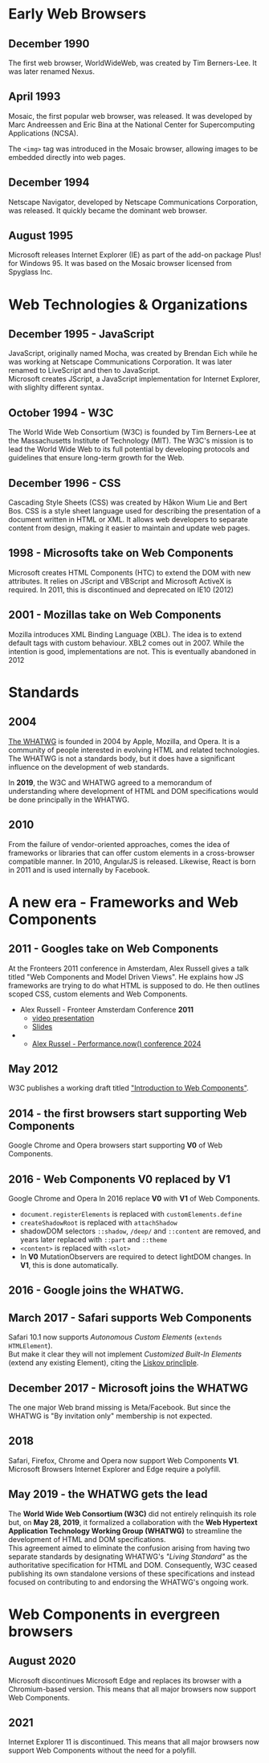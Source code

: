 
# Early Web Browsers

## December 1990

The first web browser, WorldWideWeb, was created by Tim Berners-Lee. It was later renamed Nexus.

## April 1993

Mosaic, the first popular web browser, was released. It was developed by Marc Andreessen and Eric Bina at the National Center for Supercomputing Applications (NCSA).

The `<img>` tag was introduced in the Mosaic browser, allowing images to be embedded directly into web pages.

## December 1994

Netscape Navigator, developed by Netscape Communications Corporation, was released. It quickly became the dominant web browser.

## August 1995

Microsoft releases Internet Explorer (IE) as part of the add-on package Plus! for Windows 95. It was based on the Mosaic browser licensed from Spyglass Inc.

# Web Technologies & Organizations

## December 1995 - JavaScript

JavaScript, originally named Mocha, was created by Brendan Eich while he was working at Netscape Communications Corporation. It was later renamed to LiveScript and then to JavaScript.  
Microsoft creates JScript, a JavaScript implementation for Internet Explorer, with slighlty different syntax.

## October 1994 - W3C

The World Wide Web Consortium (W3C) is founded by Tim Berners-Lee at the Massachusetts Institute of Technology (MIT). The W3C's mission is to lead the World Wide Web to its full potential by developing protocols and guidelines that ensure long-term growth for the Web.

## December 1996 - CSS

Cascading Style Sheets (CSS) was created by Håkon Wium Lie and Bert Bos. CSS is a style sheet language used for describing the presentation of a document written in HTML or XML. It allows web developers to separate content from design, making it easier to maintain and update web pages.


## 1998 - Microsofts take on Web Components

Microsoft creates HTML Components (HTC) to extend the DOM with new attributes. It relies on JScript and VBScript and Microsoft ActiveX is required. In 2011, this is discontinued and deprecated on IE10 (2012)

## 2001 - Mozillas take on Web Components

Mozilla introduces XML Binding Language (XBL). The idea is to extend default tags with custom behaviour. XBL2 comes out in 2007. While the intention is good, implementations are not. This is eventually abandoned in 2012

# Standards

## 2004

[The WHATWG]([text](https://en.wikipedia.org/wiki/WHATWG)) is founded in 2004 by Apple, Mozilla, and Opera. It is a community of people interested in evolving HTML and related technologies. The WHATWG is not a standards body, but it does have a significant influence on the development of web standards.

 In **2019**, the W3C and WHATWG agreed to a memorandum of understanding where development of HTML and DOM specifications would be done principally in the WHATWG.

## 2010

From the failure of vendor-oriented approaches, comes the idea of frameworks or libraries that can offer custom elements in a cross-browser compatible manner. In 2010, AngularJS is released. Likewise, React is born in 2011 and is used internally by Facebook.

# A new era - Frameworks and Web Components

## 2011 - Googles take on Web Components

At the Fronteers 2011 conference in Amsterdam, Alex Russell gives a talk titled "Web Components and Model Driven Views". He explains how JS frameworks are trying to do what HTML is supposed to do. He then outlines scoped CSS, custom elements and Web Components.

- Alex Russell - Fronteer Amsterdam Conference **2011**
  - [video presentation](https://vimeo.com/33430613)
  - [Slides](https://infrequently.org/11/fronteers/fronteers.html#36)
- - [Alex Russel - Performance.now() conference 2024](https://www.youtube.com/watch?v=0XwWVjQOmyg)

## May 2012

W3C publishes a working draft titled ["Introduction to Web Components"](https://www.w3.org/TR/components-intro/).

## 2014 - the first browsers start supporting Web Components

Google Chrome and Opera browsers start supporting **V0** of Web Components.  

## 2016 - Web Components V0 replaced by V1

Google Chrome and Opera In 2016 replace **V0** with **V1** of Web Components.

* ``document.registerElements`` is replaced with ``customElements.define``
* ``createShadowRoot`` is replaced with ``attachShadow``
* shadowDOM selectors ``::shadow``, ``/deep/`` and ``::content`` are removed, and years later replaced with ``::part`` and ``::theme``
* ``<content>`` is replaced with ``<slot>`` 
* In **V0** MutationObservers are required to detect lightDOM changes. In **V1**, this is done automatically.

## 2016 - Google joins the WHATWG.

## March 2017 - Safari supports Web Components

Safari 10.1 now supports _Autonomous Custom Elements_ (`extends HTMLElement`).  
But make it clear they will not implement _Customized Built-In Elements_ (extend any existing Element), citing the [Liskov princliple](https://en.wikipedia.org/wiki/Liskov_substitution_principle).

## December 2017 - Microsoft joins the WHATWG

The one major Web brand missing is Meta/Facebook. But since the WHATWG is "By invitation only" membership is not expected.

## 2018

Safari, Firefox, Chrome and Opera now support Web Components **V1**.
Microsoft Browsers Internet Explorer and Edge require a polyfill.

## May 2019 - the WHATWG gets the lead

The **World Wide Web Consortium (W3C)** did not entirely relinquish its role but, on **May 28, 2019**, it formalized a collaboration with the **Web Hypertext Application Technology Working Group (WHATWG)** to streamline the development of HTML and DOM specifications.  
This agreement aimed to eliminate the confusion arising from having two separate standards by designating WHATWG's _"Living Standard"_ as the authoritative specification for HTML and DOM. Consequently, W3C ceased publishing its own standalone versions of these specifications and instead focused on contributing to and endorsing the WHATWG's ongoing work.

# Web Components in evergreen browsers

## August 2020

Microsoft discontinues Microsoft Edge and replaces its browser with a Chromium-based version. This means that all major browsers now support Web Components.

## 2021

Internet Explorer 11 is discontinued. This means that all major browsers now support Web Components without the need for a polyfill.
